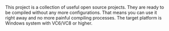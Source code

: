 This project is a collection of useful open source projects. They are ready to be compiled without any more configurations. That means you can use it right away and no more painful compiling processes. The target platform is Windows system with VC6/VC8 or higher.